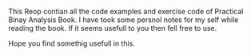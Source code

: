 This Reop contian all the code examples and exercise code of Practical Binay Analysis Book.
I have took some persnol notes for my self while reading the book. If it seems usefull to you then fell free to use.

Hope you find somethig usefull in this.

